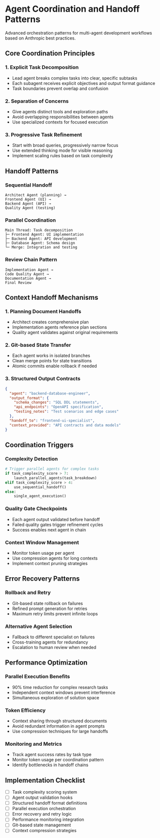 # Agent Coordination and Handoff Patterns

Advanced orchestration patterns for multi-agent development workflows based on Anthropic best practices.

## Core Coordination Principles

### 1. Explicit Task Decomposition
- Lead agent breaks complex tasks into clear, specific subtasks
- Each subagent receives explicit objectives and output format guidance
- Task boundaries prevent overlap and confusion

### 2. Separation of Concerns
- Give agents distinct tools and exploration paths
- Avoid overlapping responsibilities between agents
- Use specialized contexts for focused execution

### 3. Progressive Task Refinement
- Start with broad queries, progressively narrow focus
- Use extended thinking mode for visible reasoning
- Implement scaling rules based on task complexity

## Handoff Patterns

### Sequential Handoff
```
Architect Agent (planning) → 
Frontend Agent (UI) → 
Backend Agent (API) → 
Quality Agent (testing)
```

### Parallel Coordination
```
Main Thread: Task decomposition
├─ Frontend Agent: UI implementation
├─ Backend Agent: API development  
├─ Database Agent: Schema design
└─ Merge: Integration and testing
```

### Review Chain Pattern
```
Implementation Agent → 
Code Quality Agent → 
Documentation Agent → 
Final Review
```

## Context Handoff Mechanisms

### 1. Planning Document Handoffs
- Architect creates comprehensive plan
- Implementation agents reference plan sections
- Quality agent validates against original requirements

### 2. Git-based State Transfer
- Each agent works in isolated branches
- Clean merge points for state transitions
- Atomic commits enable rollback if needed

### 3. Structured Output Contracts
```json
{
  "agent": "backend-database-engineer",
  "output_format": {
    "schema_changes": "SQL DDL statements",
    "api_endpoints": "OpenAPI specification",
    "testing_notes": "Test scenarios and edge cases"
  },
  "handoff_to": "frontend-ui-specialist",
  "context_provided": "API contracts and data models"
}
```

## Coordination Triggers

### Complexity Detection
```python
# Trigger parallel agents for complex tasks
if task_complexity_score > 7:
    launch_parallel_agents(task_breakdown)
elif task_complexity_score > 4:
    use_sequential_handoff()
else:
    single_agent_execution()
```

### Quality Gate Checkpoints
- Each agent output validated before handoff
- Failed quality gates trigger refinement cycles
- Success enables next agent in chain

### Context Window Management
- Monitor token usage per agent
- Use compression agents for long contexts
- Implement context pruning strategies

## Error Recovery Patterns

### Rollback and Retry
- Git-based state rollback on failures
- Refined prompt generation for retries
- Maximum retry limits prevent infinite loops

### Alternative Agent Selection
- Fallback to different specialist on failures
- Cross-training agents for redundancy
- Escalation to human review when needed

## Performance Optimization

### Parallel Execution Benefits
- 90% time reduction for complex research tasks
- Independent context windows prevent interference
- Simultaneous exploration of solution space

### Token Efficiency
- Context sharing through structured documents
- Avoid redundant information in agent prompts
- Use compression techniques for large handoffs

### Monitoring and Metrics
- Track agent success rates by task type
- Monitor token usage per coordination pattern
- Identify bottlenecks in handoff chains

## Implementation Checklist

- [ ] Task complexity scoring system
- [ ] Agent output validation hooks
- [ ] Structured handoff format definitions
- [ ] Parallel execution orchestration
- [ ] Error recovery and retry logic
- [ ] Performance monitoring integration
- [ ] Git-based state management
- [ ] Context compression strategies